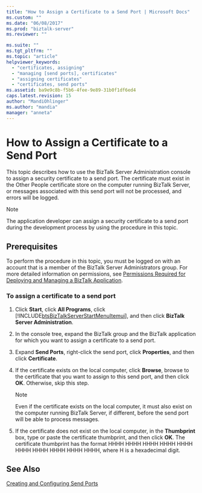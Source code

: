 ```yaml
---
title: "How to Assign a Certificate to a Send Port | Microsoft Docs"
ms.custom: ""
ms.date: "06/08/2017"
ms.prod: "biztalk-server"
ms.reviewer: ""

ms.suite: ""
ms.tgt_pltfrm: ""
ms.topic: "article"
helpviewer_keywords: 
  - "certificates, assigning"
  - "managing [send ports], certificates"
  - "assigning certificates"
  - "certificates, send ports"
ms.assetid: ba9e9c8b-f5b6-4fee-9e89-31b0f1df6ed4
caps.latest.revision: 15
author: "MandiOhlinger"
ms.author: "mandia"
manager: "anneta"
---
```

# How to Assign a Certificate to a Send Port
This topic describes how to use the BizTalk Server Administration console to assign a security certificate to a send port. The certificate must exist in the Other People certificate store on the computer running BizTalk Server, or messages associated with this send port will not be processed, and errors will be logged.  
  
> [!NOTE]
>  The application developer can assign a security certificate to a send port during the development process by using the procedure in this topic.  
  
## Prerequisites  
 To perform the procedure in this topic, you must be logged on with an account that is a member of the BizTalk Server Administrators group. For more detailed information on permissions, see [Permissions Required for Deploying and Managing a BizTalk Application](../core/permissions-required-for-deploying-and-managing-a-biztalk-application.md).  
  
### To assign a certificate to a send port  
  
1. Click **Start**, click **All Programs**, click [!INCLUDE[btsBizTalkServerStartMenuItemui](../includes/btsbiztalkserverstartmenuitemui-md.md)], and then click **BizTalk Server Administration**.  
  
2. In the console tree, expand the BizTalk group and the BizTalk application for which you want to assign a certificate to a send port.  
  
3. Expand **Send Ports**, right-click the send port, click **Properties**, and then click **Certificate**.  
  
4. If the certificate exists on the local computer, click **Browse**, browse to the certificate that you want to assign to this send port, and then click **OK**. Otherwise, skip this step.  
  
   > [!NOTE]
   >  Even if the certificate exists on the local computer, it must also exist on the computer running BizTalk Server, if different, before the send port will be able to process messages.  
  
5. If the certificate does not exist on the local computer, in the **Thumbprint** box, type or paste the certificate thumbprint, and then click **OK**. The certificate thumbprint has the format HHHH HHHH HHHH HHHH HHHH HHHH HHHH HHHH HHHH HHHH, where H is a hexadecimal digit.  
  
## See Also  
 [Creating and Configuring Send Ports](../core/creating-and-configuring-send-ports.md)